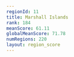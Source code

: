 ```yaml
---
regionId: 11
title: Marshall Islands
rank: 184
meanScore: 61.11
globalMeanScore: 71.78
numRegions: 220
layout: region_score
---
```

